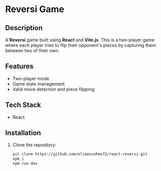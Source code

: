 # Reversi Game

## Description
A **Reversi** game built using **React** and **Vite.js**. This is a two-player game where each player tries to flip their opponent's pieces by capturing them between two of their own.

## Features
- Two-player mode
- Game state management
- Valid move detection and piece flipping

## Tech Stack
- React

## Installation
1. Clone the repository:
   ```bash
   git clone https://github.com/eliaoucohen72/react-reversi.git
   npm i
   npm run dev
